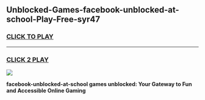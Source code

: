 
## Unblocked-Games-facebook-unblocked-at-school-Play-Free-syr47
<h3>
<a href="https://premium76.site?title=facebook-unblocked-at-school&ref=20M">CLICK TO PLAY</a></h3>
<hr>

<h3>
<a href="https://premium76.site?title=facebook-unblocked-at-school&ref=20M">CLICK 2 PLAY</a>
  
</h3>

<a href="https://premium76.site?title=facebook-unblocked-at-school&ref=19M"><img src="https://clearcache.store/games.png"></a>


**facebook-unblocked-at-school games unblocked: Your Gateway to Fun and Accessible Online Gaming**
